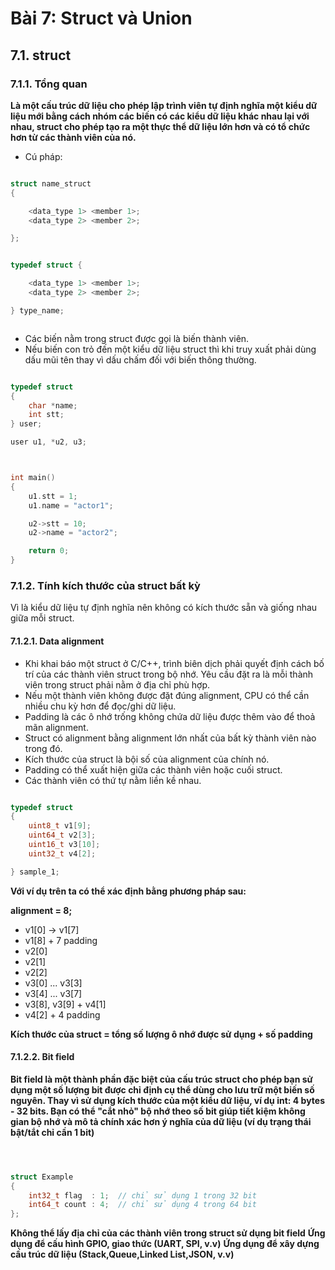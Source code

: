 # Bài 7: Struct và Union

## 7.1. struct

### 7.1.1. Tổng quan
__Là một cấu trúc dữ liệu cho phép lập trình viên tự định nghĩa một kiểu dữ liệu mới bằng cách nhóm các biến có các kiểu dữ liệu khác nhau lại với nhau, struct cho phép tạo ra một thực thể dữ liệu lớn hơn và có tổ chức hơn từ các thành viên của nó.__

+ Cú pháp:

```c

struct name_struct
{

    <data_type 1> <member 1>;
    <data_type 2> <member 2>;

};


typedef struct {

    <data_type 1> <member 1>;
    <data_type 2> <member 2>;

} type_name;



```

+ Các biến nằm trong struct được gọi là biến thành viên.
+ Nếu biến con trỏ đến một kiểu dữ liệu struct thì khi truy xuất phải dùng dấu mũi tên thay vì dấu chấm đối với biến thông thường.

```c

typedef struct
{
    char *name;
    int stt;
} user;

user u1, *u2, u3;



int main()
{
    u1.stt = 1;
    u1.name = "actor1";

    u2->stt = 10;
    u2->name = "actor2";

    return 0;
}

```

### 7.1.2. Tính kích thước của struct bất kỳ

Vì là kiểu dữ liệu tự định nghĩa nên không có kích thước sẵn và giống nhau giữa mỗi struct.

#### 7.1.2.1. Data alignment

+ Khi khai báo một struct ở C/C++, trình biên dịch phải quyết định cách bố trí của các thành viên struct trong bộ nhớ. Yêu cầu đặt ra là mỗi thành viên trong struct phải nằm ở địa chỉ phù hợp.
+ Nếu một thành viên không được đặt đúng alignment, CPU có thể cần nhiều chu kỳ hơn để đọc/ghi dữ liệu.
+ Padding là các ô nhớ trống không chứa dữ liệu được thêm vào để thoả mãn alignment.
+ Struct có alignment bằng alignment lớn nhất của bất kỳ thành viên nào trong đó.
+ Kích thước của struct là bội số của alignment của chính nó.
+ Padding có thể xuất hiện giữa các thành viên hoặc cuối struct.
+ Các thành viên có thứ tự nằm liền kề nhau.


```c

typedef struct 
{   
    uint8_t v1[9];
    uint64_t v2[3];
    uint16_t v3[10];
    uint32_t v4[2];

} sample_1;

```

__Với ví dụ trên ta có thể xác định bằng phương pháp sau:__

__alignment = 8;__
+ v1[0] -> v1[7]
+ v1[8] + 7 padding
+ v2[0]
+ v2[1]
+ v2[2]
+ v3[0] ... v3[3]
+ v3[4] ... v3[7]
+ v3[8], v3[9] + v4[1]
+ v4[2] + 4 padding

__Kích thước của struct = tổng số lượng ô nhớ được sử dụng + số padding__

#### 7.1.2.2. Bit field

__Bit field là một thành phần đặc biệt của cấu trúc struct cho phép bạn sử dụng một số lượng bit được chỉ định cụ thể dùng cho lưu trữ một biến số nguyên. Thay vì sử dụng kích thước của một kiểu dữ liệu, ví dụ int: 4 bytes - 32 bits. Bạn có thể "cắt nhỏ" bộ nhớ theo số bit giúp tiết kiệm không gian bộ nhớ và mô tả chính xác hơn ý nghĩa của dữ liệu (ví dụ trạng thái bật/tắt chỉ cần 1 bit)__

```c



struct Example 
{
    int32_t flag  : 1;	// chỉ sử dụng 1 trong 32 bit
    int64_t count : 4;	// chỉ sử dụng 4 trong 64 bit
};

```

__Không thể lấy địa chỉ của các thành viên trong struct sử dụng bit field__
__Ứng dụng để cấu hình GPIO, giao thức (UART, SPI, v.v)__
__Ứng dụng để xây dựng cấu trúc dữ liệu (Stack,Queue,Linked List,JSON, v.v)__

